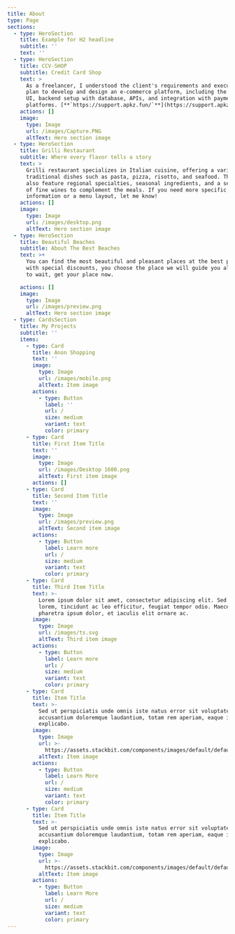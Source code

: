 ```yaml
---
title: About
type: Page
sections:
  - type: HeroSection
    title: Example for H2 headline
    subtitle: ''
    text: ''
  - type: HeroSection
    title: CCV-SHOP
    subtitle: Credit Card Shop
    text: >
      As a freelancer, I understood the client's requirements and executed a
      plan to develop and design an e-commerce platform, including the frontend
      UI, backend setup with database, APIs, and integration with payment
      platforms. [**`https://support.apkz.fun/`**](https://support.apkz.fun/)
    actions: []
    image:
      type: Image
      url: /images/Capture.PNG
      altText: Hero section image
  - type: HeroSection
    title: Grilli Restaurant
    subtitle: Where every flavor tells a story
    text: >
      Grilli restaurant specializes in Italian cuisine, offering a variety of
      traditional dishes such as pasta, pizza, risotto, and seafood. They may
      also feature regional specialties, seasonal ingredients, and a selection
      of fine wines to complement the meals. If you need more specific
      information or a menu layout, let me know!
    actions: []
    image:
      type: Image
      url: /images/desktop.png
      altText: Hero section image
  - type: HeroSection
    title: Beautiful Beaches
    subtitle: About The Best Beaches
    text: >+
      You can find the most beautiful and pleasant places at the best prices
      with special discounts, you choose the place we will guide you all the way
      to wait, get your place now.

    actions: []
    image:
      type: Image
      url: /images/preview.png
      altText: Hero section image
  - type: CardsSection
    title: My Projects
    subtitle: ''
    items:
      - type: Card
        title: Anon Shopping
        text: ''
        image:
          type: Image
          url: /images/mobile.png
          altText: Item image
        actions:
          - type: Button
            label: ''
            url: /
            size: medium
            variant: text
            color: primary
      - type: Card
        title: First Item Title
        text: ''
        image:
          type: Image
          url: /images/Desktop 1600.png
          altText: First item image
        actions: []
      - type: Card
        title: Second Item Title
        text: ''
        image:
          type: Image
          url: /images/preview.png
          altText: Second item image
        actions:
          - type: Button
            label: Learn more
            url: /
            size: medium
            variant: text
            color: primary
      - type: Card
        title: Third Item Title
        text: >-
          Lorem ipsum dolor sit amet, consectetur adipiscing elit. Sed ante
          lorem, tincidunt ac leo efficitur, feugiat tempor odio. Maecenas
          pharetra ipsum dolor, et iaculis elit ornare ac.
        image:
          type: Image
          url: /images/ts.svg
          altText: Third item image
        actions:
          - type: Button
            label: Learn more
            url: /
            size: medium
            variant: text
            color: primary
      - type: Card
        title: Item Title
        text: >-
          Sed ut perspiciatis unde omnis iste natus error sit voluptatem
          accusantium doloremque laudantium, totam rem aperiam, eaque ipsa quae.
          explicabo.
        image:
          type: Image
          url: >-
            https://assets.stackbit.com/components/images/default/default-image.png
          altText: Item image
        actions:
          - type: Button
            label: Learn More
            url: /
            size: medium
            variant: text
            color: primary
      - type: Card
        title: Item Title
        text: >-
          Sed ut perspiciatis unde omnis iste natus error sit voluptatem
          accusantium doloremque laudantium, totam rem aperiam, eaque ipsa quae.
          explicabo.
        image:
          type: Image
          url: >-
            https://assets.stackbit.com/components/images/default/default-image.png
          altText: Item image
        actions:
          - type: Button
            label: Learn More
            url: /
            size: medium
            variant: text
            color: primary
---
```

